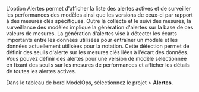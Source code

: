 L'option Alertes permet d'afficher la liste des alertes actives et de surveiller les performances des modèles ainsi que les versions de ceux-ci par rapport à des mesures clés spécifiques. Outre la collecte et le suivi des mesures, la surveillance des modèles implique la génération d'alertes sur la base de ces valeurs de mesures. La génération d'alertes vise à détecter les écarts importants entre les données utilisées pour entraîner un modèle et les données actuellement utilisées pour la notation. Cette détection permet de définir des seuils d'alerte sur les mesures clés liées à l'écart des données. Vous pouvez définir des alertes pour une version de modèle sélectionnée en fixant des seuils sur les mesures de performances et afficher les détails de toutes les alertes actives.

Dans le tableau de bord ModelOps, sélectionnez le projet > **Alertes**.

